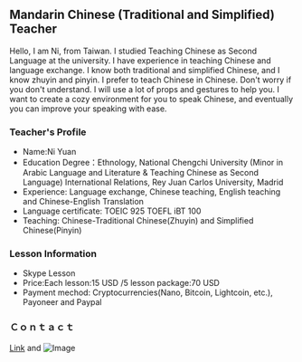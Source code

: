 ## Mandarin Chinese (Traditional and Simplified) Teacher

Hello, 
I am Ni, from Taiwan. I studied Teaching Chinese as Second Language at the university. I have experience in teaching Chinese and language exchange. I know both traditional and simplified Chinese, and I know zhuyin and pinyin. I prefer to teach Chinese in Chinese. Don't worry if you don't understand. I will use a lot of props and gestures to help you. I want to create a cozy environment for you to speak Chinese, and eventually you can improve your speaking with ease. 

### Teacher's Profile
- Name:Ni Yuan
- Education Degree：Ethnology, National Chengchi University 
(Minor in Arabic Language and Literature & Teaching Chinese as Second Language)
International Relations, Rey Juan Carlos University, Madrid 
- Experience: Language exchange, Chinese teaching, English teaching and Chinese-English Translation
- Language certificate: TOEIC 925 TOEFL iBT 100 
- Teaching: Chinese-Traditional Chinese(Zhuyin) and Simplified Chinese(Pinyin)

### Lesson Information
- Skype Lesson
- Price:Each lesson:15 USD /5 lesson package:70 USD
- Payment mechod: Cryptocurrencies(Nano, Bitcoin, Lightcoin, etc.), Payoneer and Paypal

### Ｃｏｎｔａｃｔ


[Link](url) and ![Image](src)
